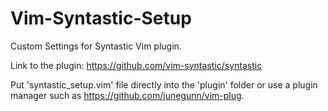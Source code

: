 # Vim-Syntastic-Setup
Custom Settings for Syntastic Vim plugin.

Link to the plugin: https://github.com/vim-syntastic/syntastic

Put 'syntastic_setup.vim' file directly into the 'plugin' folder or use a plugin manager such as https://github.com/junegunn/vim-plug.
